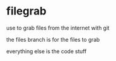 # filegrab
use to grab files from the internet with git

the files branch is for the files to grab

everything else is the code stuff

